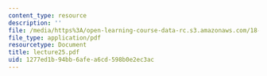 ```yaml
---
content_type: resource
description: ''
file: /media/https%3A/open-learning-course-data-rc.s3.amazonaws.com/18-366-random-walks-and-diffusion-fall-2006/1277ed1b94bb6afea6cd598b0e2ec3ac_lecture25.pdf
file_type: application/pdf
resourcetype: Document
title: lecture25.pdf
uid: 1277ed1b-94bb-6afe-a6cd-598b0e2ec3ac
---
```

